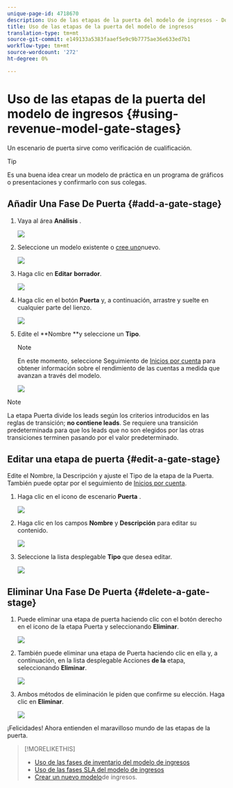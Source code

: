 ```yaml
---
unique-page-id: 4718670
description: Uso de las etapas de la puerta del modelo de ingresos - Documentos de marketing - Documentación del producto
title: Uso de las etapas de la puerta del modelo de ingresos
translation-type: tm+mt
source-git-commit: e149133a5383faaef5e9c9b7775ae36e633ed7b1
workflow-type: tm+mt
source-wordcount: '272'
ht-degree: 0%

---
```



# Uso de las etapas de la puerta del modelo de ingresos {#using-revenue-model-gate-stages}

Un escenario de puerta sirve como verificación de cualificación.

>[!TIP]
>
>Es una buena idea crear un modelo de práctica en un programa de gráficos o presentaciones y confirmarlo con sus colegas.

## Añadir Una Fase De Puerta {#add-a-gate-stage}

1. Vaya al área **Análisis** .

   ![](assets/image2015-4-27-23-3a27-3a43.png)

1. Seleccione un modelo existente o [cree uno](create-a-new-revenue-model.md)nuevo.

   ![](assets/image2015-4-27-15-3a6-3a30.png)

1. Haga clic en **Editar** **borrador**.

   ![](assets/image2015-4-27-12-3a10-3a49.png)

1. Haga clic en el botón **Puerta** y, a continuación, arrastre y suelte en cualquier parte del lienzo.

   ![](assets/image2015-4-27-16-3a54-3a19.png)

1. Edite el **Nombre **y seleccione un **Tipo**.

   >[!NOTE]
   >
   >En este momento, seleccione Seguimiento de [Inicios por cuenta](start-tracking-by-account-in-the-revenue-modeler.md) para obtener información sobre el rendimiento de las cuentas a medida que avanzan a través del modelo.

   ![](assets/image2015-4-28-12-3a1-3a7.png)

>[!NOTE]
>
>La etapa Puerta divide los leads según los criterios introducidos en las reglas de transición; **no contiene leads**. Se requiere una transición predeterminada para que los leads que no son elegidos por las otras transiciones terminen pasando por el valor predeterminado.

## Editar una etapa de puerta {#edit-a-gate-stage}

Edite el Nombre, la Descripción y ajuste el Tipo de la etapa de la Puerta. También puede optar por el seguimiento de [Inicios por cuenta](start-tracking-by-account-in-the-revenue-modeler.md).

1. Haga clic en el icono de escenario **Puerta** .

   ![](assets/image2015-4-27-17-3a11-3a41.png)

1. Haga clic en los campos **Nombre** y **Descripción** para editar su contenido.

   ![](assets/image2015-4-28-12-3a17-3a22.png)

1. Seleccione la lista desplegable **Tipo** que desea editar.

   ![](assets/image2015-4-27-17-3a14-3a7.png)

## Eliminar Una Fase De Puerta {#delete-a-gate-stage}

1. Puede eliminar una etapa de puerta haciendo clic con el botón derecho en el icono de la etapa Puerta y seleccionando **Eliminar**.

   ![](assets/image2015-4-28-12-3a30-3a19.png)

1. También puede eliminar una etapa de Puerta haciendo clic en ella y, a continuación, en la lista desplegable Acciones **de la** etapa, seleccionando **Eliminar**.

   ![](assets/image2015-4-28-12-3a56-3a28.png)

1. Ambos métodos de eliminación le piden que confirme su elección. Haga clic en **Eliminar**.

   ![](assets/image2015-4-28-12-3a52-3a22.png)

¡Felicidades! Ahora entienden el maravilloso mundo de las etapas de la puerta.

>[!MORELIKETHIS]
>
>* [Uso de las fases de inventario del modelo de ingresos](using-revenue-model-inventory-stages.md)
>* [Uso de las fases SLA del modelo de ingresos](using-revenue-model-sla-stages.md)
>* [Crear un nuevo modelo](create-a-new-revenue-model.md)de ingresos.

>



